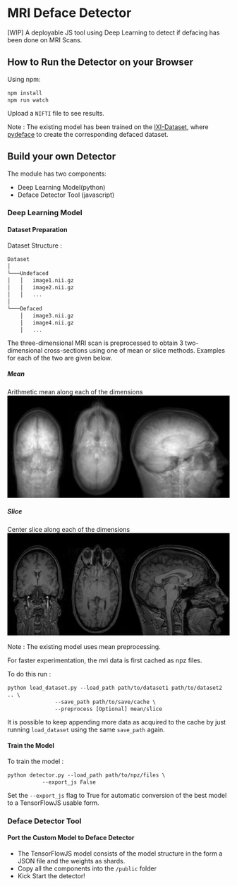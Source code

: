 # MRI Deface Detector

[WIP] A deployable JS tool using Deep Learning to detect if defacing has been done on MRI Scans.

## How to Run the Detector on your Browser

Using npm:

```
npm install
npm run watch
```

Upload a `NIFTI` file to see results.

Note : The existing model has been trained on the [IXI-Dataset](http://brain-development.org/ixi-dataset/), where [pydeface](https://github.com/poldracklab/pydeface) to create the corresponding defaced dataset.

## Build your own Detector

The module has two components:

- Deep Learning Model(python)
- Deface Detector Tool (javascript)

### Deep Learning Model

#### Dataset Preparation

Dataset Structure : 

```
Dataset
│
└───Undefaced
│   │	image1.nii.gz 
│   │	image2.nii.gz 
│   │	...
│
└───Defaced
    │	image3.nii.gz 
    │	image4.nii.gz
    │	...
```

The three-dimensional MRI scan is preprocessed to obtain 3 two-dimensional cross-sections using one of mean or slice methods. Examples for each of the two are given below.

##### Mean
Arithmetic mean along each of the dimensions
![mean](assets/undefaced_mean.jpg)

##### Slice
Center slice along each of the dimensions
![slice](assets/undefaced_slice.jpg)

Note : The existing model uses mean preprocessing.

For faster experimentation, the mri data is first cached as npz files.

To do this run :

```
python load_dataset.py --load_path path/to/dataset1 path/to/dataset2 .. \
		       --save_path path/to/save/cache \
		       --preprocess [Optional] mean/slice
```

It is possible to keep appending more data as acquired to the cache by just running `load_dataset` using the same `save_path` again.

#### Train the Model

To train the model :

```
python detector.py --load_path path/to/npz/files \
		   --export_js False
```

Set the `--export_js` flag to True for automatic conversion of the best model to a TensorFlowJS usable form.


### Deface Detector Tool

#### Port the Custom Model to Deface Detector

- The TensorFlowJS model consists of the model structure in the form a JSON file and the weights as shards.
- Copy all the components into the `/public` folder
- Kick Start the detector!
